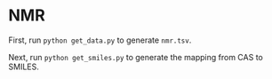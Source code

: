 # NMR

First, run `python get_data.py` to generate `nmr.tsv`.

Next, run `python get_smiles.py` to generate the mapping from CAS to SMILES.
